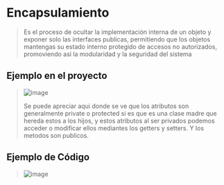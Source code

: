 # Encapsulamiento 
> Es el proceso de ocultar la implementación interna de un objeto y exponer solo las interfaces publicas, permitiendo que los objetos mantengas su estado interno protegido de accesos no autorizados, promoviendo así la modularidad y la seguridad del sistema
## Ejemplo en el proyecto
>![image](https://github.com/user-attachments/assets/9a5adc70-41d3-4b19-a089-60b840ffeac0)
>
> Se puede apreciar aqui donde se ve que los atributos son generalmente private o protected si es que es una clase madre que hereda estos a los hijos, y estos atributos al ser privados podemos acceder o modificar ellos mediantes los getters y setters. Y los metodos son publicos.
## Ejemplo de Código
>![image](https://github.com/user-attachments/assets/615c32b4-1132-43b2-8122-8dc543d6d099)
